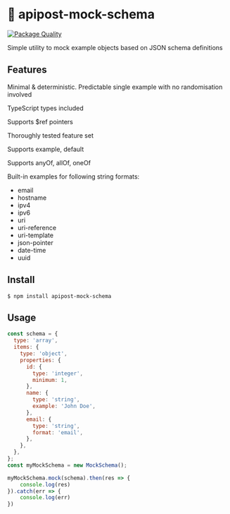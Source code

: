 # 🚀 apipost-mock-schema

[![Package Quality](https://packagequality.com/shield/apipost-mock-schema.svg)](https://packagequality.com/#?package=apipost-mock-schema)

Simple utility to mock example objects based on JSON schema definitions

## Features

Minimal & deterministic. Predictable single example with no randomisation involved

TypeScript types included

Supports $ref pointers

Thoroughly tested feature set

Supports example, default

Supports anyOf, allOf, oneOf

Built-in examples for following string formats:

 - email 
 - hostname 
 - ipv4 
 - ipv6 
 - uri 
 - uri-reference 
 - uri-template 
 - json-pointer
 - date-time 
 - uuid


## Install

```
$ npm install apipost-mock-schema
```

##  Usage
```javascript
const schema = {
  type: 'array',
  items: {
    type: 'object',
    properties: {
      id: {
        type: 'integer',
        minimum: 1,
      },
      name: {
        type: 'string',
        example: 'John Doe',
      },
      email: {
        type: 'string',
        format: 'email',
      },
    },
  },
};
const myMockSchema = new MockSchema();

myMockSchema.mock(schema).then(res => {
    console.log(res)
}).catch(err => {
    console.log(err)
})
```

